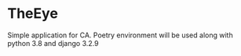 # TheEye

Simple application for CA.
Poetry environment will be used along with python 3.8 and django 3.2.9
